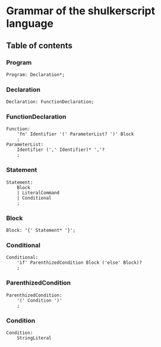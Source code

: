 # Grammar of the shulkerscript language

## Table of contents

### Program
```ebnf
Program: Declaration*;
```

### Declaration
```ebnf
Declaration: FunctionDeclaration;
```

### FunctionDeclaration
```ebnf
Function:
    'fn' Identifier '(' ParameterList? ')' Block
    ;
ParameterList:
    Identifier (',' Identifier)* ','?  
    ;
```

### Statement
```ebnf
Statement:
    Block
    | LiteralCommand
    | Conditional
    ;
```

### Block
```ebnf	
Block: '{' Statement* '}';
```

### Conditional
```ebnf
Conditional:
    'if' ParenthizedCondition Block ('else' Block)?
    ;
```

### ParenthizedCondition
```ebnf
ParenthizedCondition:
    '(' Condition ')'
    ;
```

### Condition
```ebnf
Condition:
    StringLiteral
```